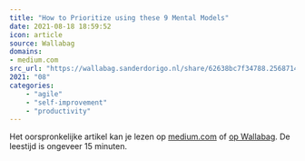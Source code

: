 ```yaml
---
title: "How to Prioritize using these 9 Mental Models"
date: 2021-08-18 18:59:52
icon: article
source: Wallabag
domains:
- medium.com
src_url: "https://wallabag.sanderdorigo.nl/share/62638bc7f34788.25687146"
2021: "08"
categories:
    - "agile"
    - "self-improvement"
    - "productivity"
---
```

Het oorspronkelijke artikel kan je lezen op [medium.com](https://medium.com/evergreen-business-weekly/how-to-prioritize-using-these-9-mental-models-daef8f03dd93) of [op Wallabag](https://wallabag.sanderdorigo.nl/share/62638bc7f34788.25687146). De leestijd is ongeveer 15 minuten.